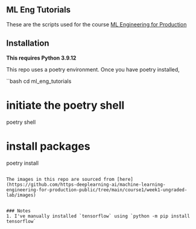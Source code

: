 ## ML Eng Tutorials

These are the scripts used for the course [ML Engineering for Production](https://www.coursera.org/specializations/machine-learning-engineering-for-production-mlops) 

## Installation
**This requires Python 3.9.12**

This repo uses a poetry environment. Once you have poetry installed,

``bash
cd ml_eng_tutorials

# initiate the poetry shell
poetry shell

# install packages
poetry install
```

The images in this repo are sourced from [here](https://github.com/https-deeplearning-ai/machine-learning-engineering-for-production-public/tree/main/course1/week1-ungraded-lab/images)


### Notes
1. I've manually installed `tensorflow` using `python -m pip install tensorflow`